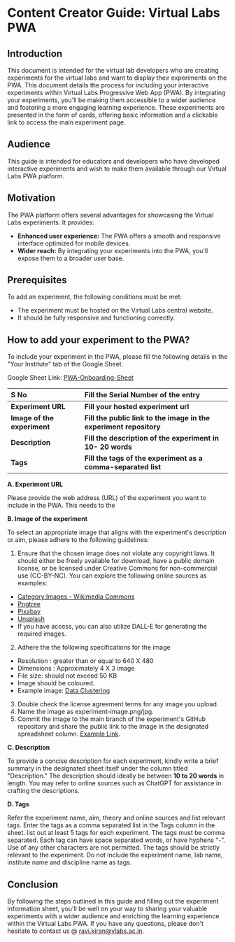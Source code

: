 # Content Creator Guide: Virtual Labs PWA

## Introduction
This document is intended for the virtual lab developers who are creating experiments for the virtual labs and want to display their experiments on the PWA. This document details the process for including your interactive experiments within Virtual Labs Progressive Web App (PWA). By integrating your experiments, you'll be making them accessible to a wider audience and fostering a more engaging learning experience. These experiments are presented in the form of cards, offering basic information and a clickable link to access the main experiment page. 

## Audience
This guide is intended for educators and developers who have developed interactive experiments and wish to make them available through our Virtual Labs PWA platform.

## Motivation

The PWA platform offers several advantages for showcasing the Virtual Labs experiments. It provides:

 - **Enhanced user experience:** The PWA offers a smooth and responsive interface optimized for mobile devices.
 - **Wider reach:** By integrating your experiments into the PWA, you'll expose them to a broader user base.

## Prerequisites 

To add an experiment, the following conditions must be met:

* The experiment must be hosted on the Virtual Labs central website.
* It should be fully responsive and functioning correctly.


## How to add your experiment to the PWA?

To include your experiment in the PWA, please fill the following details in the "Your Institute" tab of the Google Sheet. 

Google Sheet Link: [PWA-Onboarding-Sheet](https://docs.google.com/spreadsheets/d/1ohrWAzEYdiDQTBM52AUhup2nZB3JRVsm2dG2n9-FHh0/edit?usp=sharing)

<b>S No | <b> Fill the Serial Number of the entry
:--|:--|
<b> Experiment URL | <b> Fill your hosted experiment url
<b> Image of the experiment| <b> Fill the public link to the image in the experiment repository
<b> Description| <b> Fill the description of the experiment in 10- 20 words
<b> Tags| <b> Fill the tags of the experiment as a comma-separated list

**A. Experiment URL**

Please provide the web address (URL) of the experiment you want to include in the PWA.  This needs to the 

**B. Image of the experiment**

To select an appropriate image that aligns with the experiment's description or aim, please adhere to the following guidelines:

1. Ensure that the chosen image does not violate any copyright laws. It should either be freely available for download, have a public domain license, or be licensed under Creative Commons for non-commercial use (CC-BY-NC).
You can explore the following online sources as examples:
 - [Category:Images - Wikimedia Commons](https://commons.wikimedia.org/wiki/Category:Images)
 - [Pngtree](https://pngtree.com/)
 - [Pixabay](https://pixabay.com/)
 - [Unsplash](https://unsplash.com/)
 - If you have access, you can also utilize DALL-E for generating the required images.

2. Adhere the the following specifications for the image

 - Resolution : greater than or equal to 640 X 480 
 - Dimensions : Approximately 4 X 3 image 
 - File size: should not exceed 50 KB
 - Image should be coloured.
 - Example image: [Data Clustering](https://github.com/virtual-labs/exp-mst-based-iiith/blob/main/experiment-image.jpg)
3. Double check the license agreement terms for any image you upload.
4. Name the image as experiment-image.png/jpg.
5. Commit the image to the main branch of the experiment's GitHub repository and share the public link to the image in the designated spreadsheet column. [Example Link](https://github.com/virtual-labs/exp-mst-based-iiith/tree/main).

 **C. Description**

To provide a concise description for each experiment, kindly write a brief summary in the designated sheet itself under the column titled "Description." The description should ideally be between **10 to 20 words** in length. You may refer to online sources such as ChatGPT for assistance in crafting the descriptions.

**D. Tags**

Refer the experiment name, aim, theory and online sources and list relevant tags. Enter the tags as a comma separated list in the Tags column in the sheet. list out at least 5 tags for each  experiment. The tags must be comma separated. Each tag can  have space separated words, or have hyphens “-”. Use of any  other characters are not permitted. The tags should be strictly relevant  to the experiment. Do not include the experiment name, lab name, institute name and discipline name as tags.

## Conclusion
By following the steps outlined in this guide and filling out the experiment information sheet, you'll be well on your way to sharing your valuable experiments with a wider audience and enriching the learning experience within the Virtual Labs PWA. If you have any questions, please don't hesitate to contact us @ ravi.kiran@vlabs.ac.in. 

